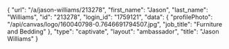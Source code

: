{
    "url": "\/a\/jason-williams\/213278",
    "first_name": "Jason",
    "last_name": "Williams",
    "id": "213278",
    "login_id": "1759121",
    "data": {
        "profilePhoto": "\/api\/canvas\/logo\/160040798-0.7646691794507.jpg",
        "job_title": "Furniture and Bedding"
    },
    "type": "captivate",
    "layout": "ambassador",
    "title": "Jason Williams"
}